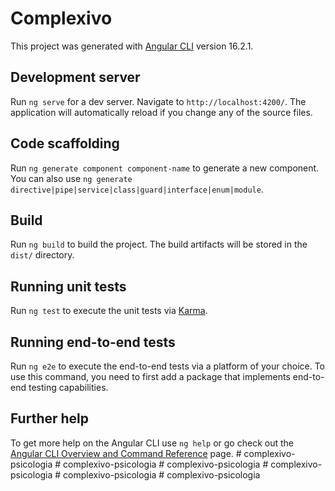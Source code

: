 # Complexivo

This project was generated with [Angular CLI](https://github.com/angular/angular-cli) version 16.2.1.

## Development server

Run `ng serve` for a dev server. Navigate to `http://localhost:4200/`. The application will automatically reload if you change any of the source files.

## Code scaffolding

Run `ng generate component component-name` to generate a new component. You can also use `ng generate directive|pipe|service|class|guard|interface|enum|module`.

## Build

Run `ng build` to build the project. The build artifacts will be stored in the `dist/` directory.

## Running unit tests

Run `ng test` to execute the unit tests via [Karma](https://karma-runner.github.io).

## Running end-to-end tests

Run `ng e2e` to execute the end-to-end tests via a platform of your choice. To use this command, you need to first add a package that implements end-to-end testing capabilities.

## Further help

To get more help on the Angular CLI use `ng help` or go check out the [Angular CLI Overview and Command Reference](https://angular.io/cli) page.
#   c o m p l e x i v o - p s i c o l o g i a  
 #   c o m p l e x i v o - p s i c o l o g i a  
 #   c o m p l e x i v o - p s i c o l o g i a  
 #   c o m p l e x i v o - p s i c o l o g i a  
 #   c o m p l e x i v o - p s i c o l o g i a  
 #   c o m p l e x i v o - p s i c o l o g i a  
 